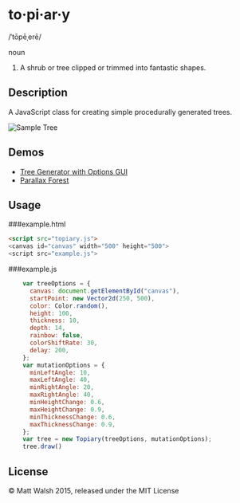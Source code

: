 # to·pi·ar·y
/ˈtōpēˌerē/ 

noun

1. A shrub or tree clipped or trimmed into fantastic shapes.

## Description

A JavaScript class for creating simple procedurally generated trees.

![Sample Tree](https://raw.githubusercontent.com/walsh9/topiary/master/sample/topiary.png)

## Demos

* [Tree Generator with Options GUI](http://walsh9.github.io/topiary/demos/generator/index.html)
* [Parallax Forest](http://walsh9.github.io/topiary/demos/parallax_forest/index.html)

## Usage

###example.html

```html
<script src="topiary.js">
<canvas id="canvas" width="500" height="500">
<script src="example.js">
```

###example.js

```javascript
    var treeOptions = {
      canvas: document.getElementById("canvas"),
      startPoint: new Vector2d(250, 500),
      color: Color.random(),
      height: 100,
      thickness: 10,
      depth: 14,
      rainbow: false,
      colorShiftRate: 30,
      delay: 200,
    };
    var mutationOptions = {
      minLeftAngle: 10,
      maxLeftAngle: 40,
      minRightAngle: 20,
      maxRightAngle: 40,
      minHeightChange: 0.6,
      maxHeightChange: 0.9,
      minThicknessChange: 0.6,
      maxThicknessChange: 0.9,
    };
    var tree = new Topiary(treeOptions, mutationOptions);
    tree.draw()
```

## License

© Matt Walsh 2015, released under the MIT License